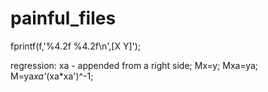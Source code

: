 # painful_files
fprintf(f,'%4.2f   %4.2f\n',[X Y]'); 

regression:
xa - appended from a right side;
Mx=y;
Mxa=ya;
M=ya*xa'*(xa*xa')^-1;
